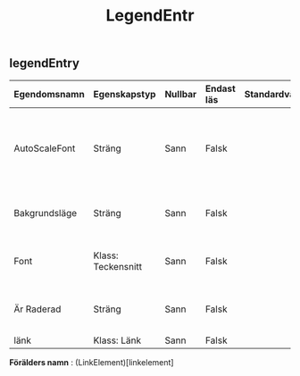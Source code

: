 ﻿---
title: LegendEntr
second_title: Aspose.Cells Cloud Documen
type: docs
url: /sv/specification/model/legendentry/
description: "Aspose.Cells Molnmodellspecifikation : LegendEntry. Hantera enkelt Excel och andra kalkylarksdokument med funktioner som att öppna, generera, redigera, dela, slå samman, jämföra och konvertera"
weight: 50
---
## **legendEntry**

 

| Egendomsnamn| Egenskapstyp| Nullbar| Endast läs| Standardvärde| Beskrivning|
|:- |:- |:- |:- |:- |:- |
| AutoScaleFont| Sträng| Sann| Falsk||Sant om texten i objektet ändrar teckenstorlek när objektstorleken ändras. Standardvärdet är True.|
| Bakgrundsläge| Sträng| Sann| Falsk|| Hämtar och ställer in visningsläget för bakgrunden|
| Font| Klass: Teckensnitt| Sann| Falsk|| Hämtar ett objekt av det angivna ChartFrame-objektet.|
| Är Raderad| Sträng| Sann| Falsk|| Hämtar och ställer in om förklaringsposten raderas.|
| länk| Klass: Länk| Sann| Falsk|||

**Förälders namn** : (LinkElement)[linkelement]